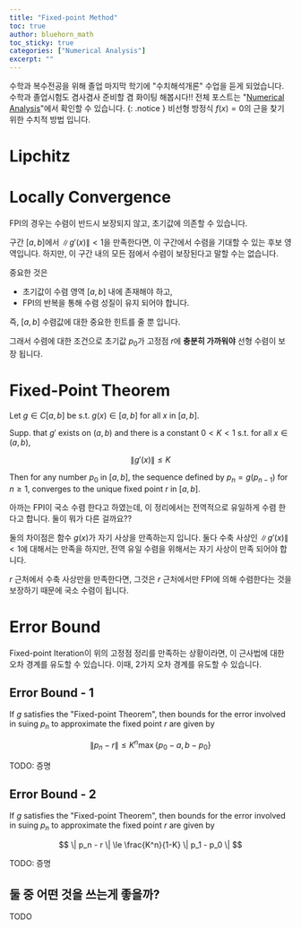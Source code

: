 ```yaml
---
title: "Fixed-point Method"
toc: true
author: bluehorn_math
toc_sticky: true
categories: ["Numerical Analysis"]
excerpt: ""
---
```


수학과 복수전공을 위해 졸업 마지막 학기에 "수치해석개론" 수업을 듣게 되었습니다. 수학과 졸업시험도 겸사겸사 준비할 겸 화이팅 해봅시다!! 전체 포스트는 "[Numerical Analysis](/categories/numerical-analysis)"에서 확인할 수 있습니다.
{: .notice }
비선형 방정식 $f(x) = 0$의 근을 찾기 위한 수치적 방법 입니다.

# Lipchitz

# Locally Convergence

FPI의 경우는 수렴이 반드시 보장되지 않고, 초기값에 의존할 수 있습니다.

구간 $[a, b]$에서 $\| g'(x) \| < 1$을 만족한다면, 이 구간에서 수렴을 기대할 수 있는 후보 영역입니다. 하지만, 이 구간 내의 모든 점에서 수렴이 보장된다고 말할 수는 없습니다.

중요한 것은

- 초기값이 수렴 영역 $[a, b]$ 내에 존재해야 하고,
- FPI의 반복을 통해 수렴 성질이 유지 되어야 합니다.

즉, $[a, b]$ 수렴값에 대한 중요한 힌트를 줄 뿐 입니다.

그래서 수렴에 대한 조건으로 초기값 $p_0$가 고정점 $r$에 **충분히 가까워야** 선형 수렴이 보장 됩니다.

# Fixed-Point Theorem

<div class="theorem" markdown="1">

Let $g \in C[a, b]$ be s.t. $g(x) \in [a, b]$ for all $x$ in $[a, b]$.

Supp. that $g'$ exists on $(a, b)$ and there is a constant $0 < K < 1$ s.t. for all $x \in (a, b)$,

$$
\| g'(x) \| \le K
$$

Then for any number $p_0$ in $[a, b]$, the sequence defined by $p_n = g(p_{n-1})$ for $n \ge 1$, converges to the unique fixed point $r$ in $[a, b]$.

</div>

아까는 FPI이 국소 수렴 한다고 하였는데, 이 정리에서는 전역적으로 유일하게 수렴 한다고 합니다. 둘이 뭐가 다른 걸까요??

둘의 차이점은 함수 $g(x)$가 자기 사상을 만족하는지 입니다. 둘다 수축 사상인 $\| g'(x) \| < 1$에 대해서는 만족을 하지만, 전역 유일 수렴을 위해서는 자기 사상이 만족 되어야 합니다.

$r$ 근처에서 수축 사상만을 만족한다면, 그것은 $r$ 근처에서만 FPI에 의해 수렴한다는 것을 보장하기 때문에 국소 수렴이 됩니다.

# Error Bound

Fixed-point Iteration이 위의 고정점 정리를 만족하는 상황이라면, 이 근사법에 대한 오차 경계를 유도할 수 있습니다. 이때, 2가지 오차 경계를 유도할 수 있습니다.

## Error Bound - 1

<div class="theorem" markdown="1">

If $g$ satisfies the "Fixed-point Theorem", then bounds for the error involved in suing $p_n$ to approximate the fixed point $r$ are given by

$$
\| p_n - r \| \le K^n \max \left\{ p_0 - a, b - p_0 \right\}
$$

</div>

TODO: 증명

## Error Bound - 2

<div class="theorem" markdown="1">

If $g$ satisfies the "Fixed-point Theorem", then bounds for the error involved in suing $p_n$ to approximate the fixed point $r$ are given by

$$
\| p_n - r \| \le \frac{K^n}{1-K} \| p_1 - p_0 \|
$$

</div>

TODO: 증명

## 둘 중 어떤 것을 쓰는게 좋을까?

TODO

